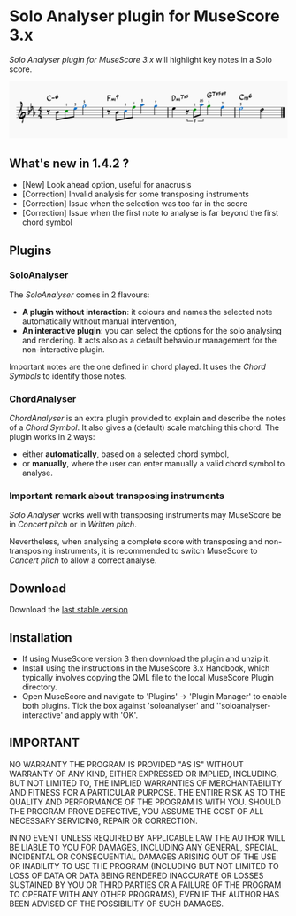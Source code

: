 # Solo Analyser plugin for MuseScore 3.x
*Solo Analyser plugin for MuseScore 3.x* will highlight key notes in a Solo score.

![SoloAnalyser in action](/demo/soloanalyzer-demo.png)

## What's new in 1.4.2 ?
* [New] Look ahead option, useful for anacrusis
* [Correction] Invalid analysis for some transposing instruments
* [Correction] Issue when the selection was too far in the score 
* [Correction] Issue when the first note to analyse is far beyond the first chord symbol

## Plugins

### SoloAnalyser ### 
The *SoloAnalyser* comes in 2 flavours:
- **A plugin without interaction**: it colours and names the selected note automatically without manual intervention,
- **An interactive plugin**: you can select the options for the solo analysing and rendering. It acts also as a default behaviour management for the non-interactive plugin.

Important notes are the one defined in chord played. It uses the *Chord Symbols* to identify those notes.

### ChordAnalyser ### 
*ChordAnalyser* is an extra plugin provided to explain and describe the notes of a *Chord Symbol*. It also gives a (default) scale matching this chord.
The plugin works in 2 ways:
- either **automatically**, based on a selected chord symbol,
- or **manually**, where the user can enter manually a valid chord symbol to analyse.

### Important remark about transposing instruments ###
*Solo Analyser* works well with transposing instruments may MuseScore be in *Concert pitch* or in *Written pitch*.

Nevertheless, when analysing a complete score with transposing and non-transposing instruments, it is recommended to switch MuseScore to *Concert pitch* to allow a correct analyse.

## Download ##
Download the [last stable version](https://github.com/lgvr123/musescore-soloanalyser/releases)

## Installation
* If using MuseScore version 3 then download the plugin and unzip it.
* Install using the instructions in the MuseScore 3.x Handbook, which typically involves copying the QML file to the local MuseScore Plugin directory.
* Open MuseScore and navigate to 'Plugins' -> 'Plugin Manager' to enable both plugins. Tick the box against 'soloanalyser' and ''soloanalyser-interactive' and apply with 'OK'.


## IMPORTANT
NO WARRANTY THE PROGRAM IS PROVIDED "AS IS" WITHOUT WARRANTY OF ANY KIND, EITHER EXPRESSED OR IMPLIED, INCLUDING, BUT NOT LIMITED TO, THE IMPLIED WARRANTIES OF MERCHANTABILITY AND FITNESS FOR A PARTICULAR PURPOSE. THE ENTIRE RISK AS TO THE QUALITY AND PERFORMANCE OF THE PROGRAM IS WITH YOU. SHOULD THE PROGRAM PROVE DEFECTIVE, YOU ASSUME THE COST OF ALL NECESSARY SERVICING, REPAIR OR CORRECTION.

IN NO EVENT UNLESS REQUIRED BY APPLICABLE LAW THE AUTHOR WILL BE LIABLE TO YOU FOR DAMAGES, INCLUDING ANY GENERAL, SPECIAL, INCIDENTAL OR CONSEQUENTIAL DAMAGES ARISING OUT OF THE USE OR INABILITY TO USE THE PROGRAM (INCLUDING BUT NOT LIMITED TO LOSS OF DATA OR DATA BEING RENDERED INACCURATE OR LOSSES SUSTAINED BY YOU OR THIRD PARTIES OR A FAILURE OF THE PROGRAM TO OPERATE WITH ANY OTHER PROGRAMS), EVEN IF THE AUTHOR HAS BEEN ADVISED OF THE POSSIBILITY OF SUCH DAMAGES.
